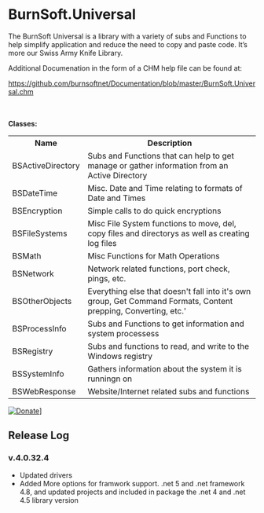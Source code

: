 # BurnSoft.Universal
The BurnSoft Universal is a library with a variety of subs and Functions to help simplify application and reduce the need to copy and paste code.  It’s more our Swiss Army Knife Library.

Additional Documenation in the form of a CHM help file can be found at:

https://github.com/burnsoftnet/Documentation/blob/master/BurnSoft.Universal.chm

<br/>
<br/>
<b>Classes:</b>

<table>
<tr>
<th>Name</th>
<th>Description</th>
</tr>
<tr>
<td>BSActiveDirectory</td>
<td>Subs and Functions that can help to get manage or gather information from an Active Directory</td>
</tr>
<tr>
<td>BSDateTime</td>
<td>Misc. Date and Time relating to formats of Date and Times</td>
</tr>
<tr>
<td>BSEncryption</td>
<td>Simple calls to do quick encryptions</td>
</tr>
<tr>
<td>BSFileSystems</td>
<td>Misc File System functions to move, del, copy files and directorys as well as creating log files</td>
</tr>
<tr>
<td>BSMath</td>
<td>Misc Functions for Math Operations</td>
</tr>
<tr>
<td>BSNetwork</td>
<td>Network related functions, port check, pings, etc.</td>
</tr>
<tr>
<td>BSOtherObjects</td>
<td>Everything else that doesn't fall into it's own group, Get Command Formats, Content prepping, Converting, etc.'</td>
</tr>
<tr>
<td>BSProcessInfo</td>
<td>Subs and Functions to get information and system processess</td>
</tr>
<tr>
<td>BSRegistry</td>
<td>Subs and functions to read, and write to the Windows registry</td>
</tr>
<tr>
<td>BSSystemInfo</td>
<td>Gathers information about the system it is runningn on</td>
</tr>
<tr>
<td>BSWebResponse</td>
<td>Website/Internet related subs and functions</td>
</tr>
</table>


[![Donate](https://www.paypalobjects.com/en_US/i/btn/btn_donateCC_LG.gif)](https://www.paypal.com/cgi-bin/webscr?cmd=_s-xclick&hosted_button_id=JSW8XEMQVH4BE)]

## Release Log

### v.4.0.32.4
- Updated drivers
- Added More options for framwork support. .net 5 and .net framework 4.8, and updated projects and included in package the .net 4 and .net 4.5 library version
